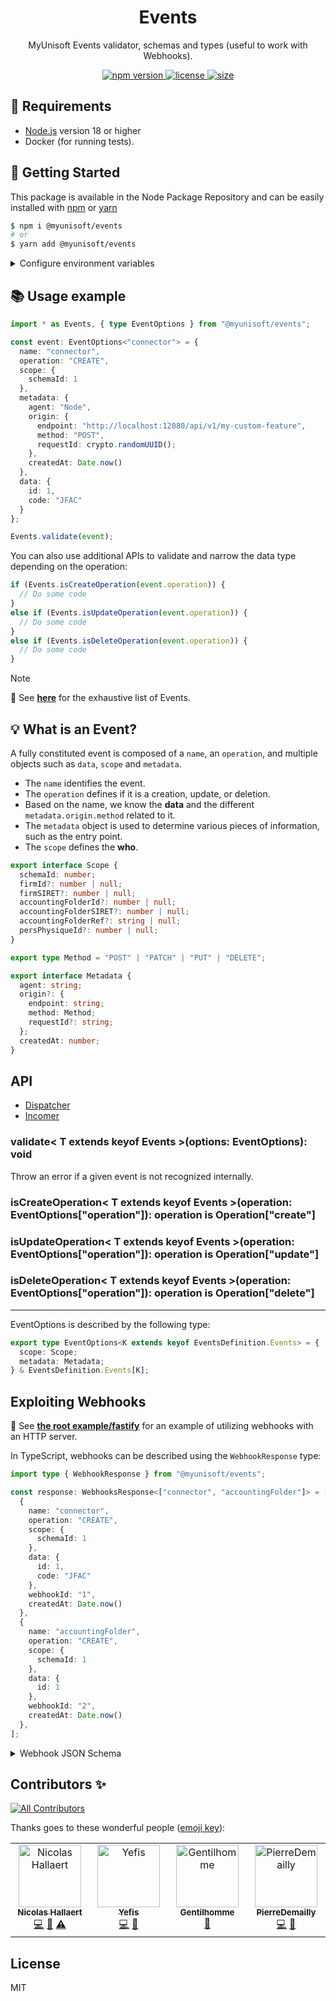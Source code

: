 <p align="center"><h1 align="center">
  Events
</h1></p>

<p align="center">
  MyUnisoft Events validator, schemas and types (useful to work with Webhooks).
</p>

<p align="center">
  <a href="https://github.com/MyUnisoft/events">
    <img src="https://img.shields.io/github/package-json/v/MyUnisoft/events?style=flat-square" alt="npm version">
  </a>
  <a href="https://github.com/MyUnisoft/events">
    <img src="https://img.shields.io/github/license/MyUnisoft/events?style=flat-square" alt="license">
  </a>
  <a href="https://github.com/MyUnisoft/events">
    <img src="https://img.shields.io/github/languages/code-size/MyUnisoft/events?style=flat-square" alt="size">
  </a>
</p>

## 🚧 Requirements

- [Node.js](https://nodejs.org/en/) version 18 or higher
- Docker (for running tests).

## 🚀 Getting Started

This package is available in the Node Package Repository and can be easily installed with [npm](https://doc.npmjs.com/getting-started/what-is-npm) or [yarn](https://yarnpkg.com)

```bash
$ npm i @myunisoft/events
# or
$ yarn add @myunisoft/events
```

<details>
<summary>Configure environment variables</summary>
<br>

| variable | description | default |
| --- | --- | --- |
| `MYUNISOFT_EVENTS_LOGGER_MODE` | Set log level for the default logger | `info` |
| <b>Dispatcher</b> |
| `MYUNISOFT_DISPATCHER_IDLE_TIME` | Interval threshold when Dispatcher become idle | `600_000` |
| `MYUNISOFT_DISPATCHER_CHECK_LAST_ACTIVITY_INTERVAL` | Dispatcher checking last activity interval | `120_000` |
| `MYUNISOFT_DISPATCHER_BACKUP_TRANSACTION_STORE_NAME` | Default name for backup transaction store | `backup` |
| `MYUNISOFT_DISPATCHER_INIT_TIMEOUT` | Dispatcher initialisation timeout | `3_500` |
| `MYUNISOFT_DISPATCHER_PING_INTERVAL` | Dispatcher ping interval | `3_500` |
| <b>Incomer</b> |
| `MYUNISOFT_INCOMER_INIT_TIMEOUT` | Incomer initialisation timeout | `3_500` |
| `MYUNISOFT_EVENTS_INIT_EXTERNAL` | Whenever Incomer should initialize an external Dispatcher | `false` |
| `MYUNISOFT_INCOMER_MAX_PING_INTERVAL` | Maximum ping interval | `60_000` |
| `MYUNISOFT_INCOMER_PUBLISH_INTERVAL` | Publish interval | `60_000` |
| `MYUNISOFT_INCOMER_IS_DISPATCHER` | Weither Incomer is a Dispatcher | `false` |

Some options takes the lead over environment variables.
For instance with: `new Incomer({ dispatcherInactivityOptions: { maxPingInterval: 900_000 }})` the max ping interval will be `900_000` even if `MYUNISOFT_INCOMER_MAX_PING_INTERVAL` variable is set.

</details>

## 📚 Usage example

```ts
import * as Events, { type EventOptions } from "@myunisoft/events";

const event: EventOptions<"connector"> = {
  name: "connector",
  operation: "CREATE",
  scope: {
    schemaId: 1
  },
  metadata: {
    agent: "Node",
    origin: {
      endpoint: "http://localhost:12080/api/v1/my-custom-feature",
      method: "POST",
      requestId: crypto.randomUUID();
    },
    createdAt: Date.now()
  },
  data: {
    id: 1,
    code: "JFAC"
  }
};

Events.validate(event);
```

You can also use additional APIs to validate and narrow the data type depending on the operation:

```ts
if (Events.isCreateOperation(event.operation)) {
  // Do some code
}
else if (Events.isUpdateOperation(event.operation)) {
  // Do some code
}
else if (Events.isDeleteOperation(event.operation)) {
  // Do some code
}
```

> [!NOTE]
> 👀 See [**here**](./docs/events.md) for the exhaustive list of Events.

## 💡 What is an Event?

A fully constituted event is composed of a `name`, an `operation`, and multiple objects such as `data`, `scope` and `metadata`.
- The `name` identifies the event.
- The `operation` defines if it is a creation, update, or deletion.
- Based on the name, we know the **data** and the different `metadata.origin.method` related to it.
- The `metadata` object is used to determine various pieces of information, such as the entry point.
- The `scope` defines the **who**.

```ts
export interface Scope {
  schemaId: number;
  firmId?: number | null;
  firmSIRET?: number | null;
  accountingFolderId?: number | null;
  accountingFolderSIRET?: number | null;
  accountingFolderRef?: string | null;
  persPhysiqueId?: number | null;
}

export type Method = "POST" | "PATCH" | "PUT" | "DELETE";

export interface Metadata {
  agent: string;
  origin?: {
    endpoint: string;
    method: Method;
    requestId?: string;
  };
  createdAt: number;
}
```

## API

- [Dispatcher](./docs/class/dispatcher.md)
- [Incomer](./docs/class/incomer.md)

### validate< T extends keyof Events >(options: EventOptions<T>): void

Throw an error if a given event is not recognized internally.

### isCreateOperation< T extends keyof Events >(operation: EventOptions<T>["operation"]): operation is Operation["create"]

### isUpdateOperation< T extends keyof Events >(operation: EventOptions<T>["operation"]): operation is Operation["update"]

### isDeleteOperation< T extends keyof Events >(operation: EventOptions<T>["operation"]): operation is Operation["delete"]

---

EventOptions is described by the following type:
```ts
export type EventOptions<K extends keyof EventsDefinition.Events> = {
  scope: Scope;
  metadata: Metadata;
} & EventsDefinition.Events[K];
```

## Exploiting Webhooks

👀 See [**the root example/fastify**](./example/fastify/feature/webhook.ts) for an example of utilizing webhooks with an HTTP server.

In TypeScript, webhooks can be described using the `WebhookResponse` type:
```ts
import type { WebhookResponse } from "@myunisoft/events";

const response: WebhooksResponse<["connector", "accountingFolder"]> = [
  {
    name: "connector",
    operation: "CREATE",
    scope: {
      schemaId: 1
    },
    data: {
      id: 1,
      code: "JFAC"
    },
    webhookId: "1",
    createdAt: Date.now()
  },
  {
    name: "accountingFolder",
    operation: "CREATE",
    scope: {
      schemaId: 1
    },
    data: {
      id: 1
    },
    webhookId: "2",
    createdAt: Date.now()
  },
];
```

<details>
<summary>Webhook JSON Schema</summary>

```json
{
  "description": "Webhook",
  "type": "array",
  "items": {
    "type": "object",
    "properties": {
      "scope": {
        "$ref": "Scope"
      },
      "webhookId": {
        "type": "string"
      },
      "createdAt": {
        "type": "number"
      },
      "name": {
        "type": "string",
        "description": "event related name"
      },
      "operation": {
        "type": "string",
        "description": "event related operation",
        "enum": ["CREATE", "UPDATE", "DELETE", "VOID"]
      },
      "data": {
        "type": "object",
        "description": "event related data",
        "properties": {
          "id": {
            "type": "string"
          },
          "required": ["id"],
          "additionalProperties": true
        }
      }
    },
    "required": ["scope", "webhookId", "createdAt", "name", "operation", "data"],
    "additionalProperties": false
  }
}
```
</details>

## Contributors ✨

<!-- ALL-CONTRIBUTORS-BADGE:START - Do not remove or modify this section -->
[![All Contributors](https://img.shields.io/badge/all_contributors-4-orange.svg?style=flat-square)](#contributors-)
<!-- ALL-CONTRIBUTORS-BADGE:END -->

Thanks goes to these wonderful people ([emoji key](https://allcontributors.org/docs/en/emoji-key)):

<!-- ALL-CONTRIBUTORS-LIST:START - Do not remove or modify this section -->
<!-- prettier-ignore-start -->
<!-- markdownlint-disable -->
<table>
  <tbody>
    <tr>
      <td align="center" valign="top" width="14.28%"><a href="https://www.linkedin.com/in/nicolas-hallaert/"><img src="https://avatars.githubusercontent.com/u/39910164?v=4?s=100" width="100px;" alt="Nicolas Hallaert"/><br /><sub><b>Nicolas Hallaert</b></sub></a><br /><a href="https://github.com/MyUnisoft/events/commits?author=Rossb0b" title="Code">💻</a> <a href="https://github.com/MyUnisoft/events/commits?author=Rossb0b" title="Documentation">📖</a> <a href="https://github.com/MyUnisoft/events/commits?author=Rossb0b" title="Tests">⚠️</a></td>
      <td align="center" valign="top" width="14.28%"><a href="http://sofiand.github.io/portfolio-client/"><img src="https://avatars.githubusercontent.com/u/39944043?v=4?s=100" width="100px;" alt="Yefis"/><br /><sub><b>Yefis</b></sub></a><br /><a href="https://github.com/MyUnisoft/events/commits?author=SofianD" title="Code">💻</a> <a href="https://github.com/MyUnisoft/events/commits?author=SofianD" title="Documentation">📖</a></td>
      <td align="center" valign="top" width="14.28%"><a href="https://www.linkedin.com/in/thomas-gentilhomme/"><img src="https://avatars.githubusercontent.com/u/4438263?v=4?s=100" width="100px;" alt="Gentilhomme"/><br /><sub><b>Gentilhomme</b></sub></a><br /><a href="https://github.com/MyUnisoft/events/commits?author=fraxken" title="Documentation">📖</a></td>
      <td align="center" valign="top" width="14.28%"><a href="https://github.com/PierreDemailly"><img src="https://avatars.githubusercontent.com/u/39910767?v=4?s=100" width="100px;" alt="PierreDemailly"/><br /><sub><b>PierreDemailly</b></sub></a><br /><a href="https://github.com/MyUnisoft/events/commits?author=PierreDemailly" title="Code">💻</a> <a href="https://github.com/MyUnisoft/events/commits?author=PierreDemailly" title="Documentation">📖</a></td>
    </tr>
  </tbody>
</table>

<!-- markdownlint-restore -->
<!-- prettier-ignore-end -->

<!-- ALL-CONTRIBUTORS-LIST:END -->

## License
MIT
